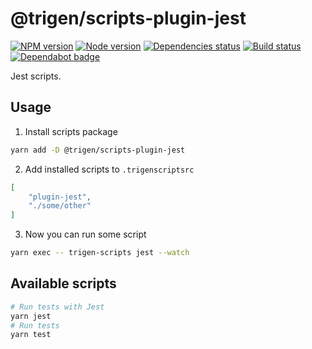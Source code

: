 # @trigen/scripts-plugin-jest

[![NPM version][npm]][npm-url]
[![Node version][node]][node-url]
[![Dependencies status][deps]][deps-url]
[![Build status][build]][build-url]
[![Dependabot badge][dependabot]][dependabot-url]

[npm]: https://img.shields.io/npm/v/%40trigen/scripts-plugin-jest.svg
[npm-url]: https://www.npmjs.com/package/@trigen/scripts-plugin-jest

[node]: https://img.shields.io/node/v/%40trigen/scripts-plugin-jest.svg
[node-url]: https://nodejs.org

[deps]: https://david-dm.org/TrigenSoftware/scripts.svg?path=packages/scripts-plugin-jest
[deps-url]: https://david-dm.org/TrigenSoftware/scripts?path=packages/scripts-plugin-jest

[build]: http://img.shields.io/travis/com/TrigenSoftware/scripts.svg
[build-url]: https://travis-ci.com/TrigenSoftware/scripts

[dependabot]: https://api.dependabot.com/badges/status?host=github&repo=TrigenSoftware/scripts
[dependabot-url]: https://dependabot.com/

Jest scripts.

## Usage

1. Install scripts package

```bash
yarn add -D @trigen/scripts-plugin-jest
```

2. Add installed scripts to `.trigenscriptsrc`

```json
[
    "plugin-jest",
    "./some/other"
]
```

3. Now you can run some script

```bash
yarn exec -- trigen-scripts jest --watch
```

## Available scripts

```bash
# Run tests with Jest
yarn jest
# Run tests
yarn test
```
